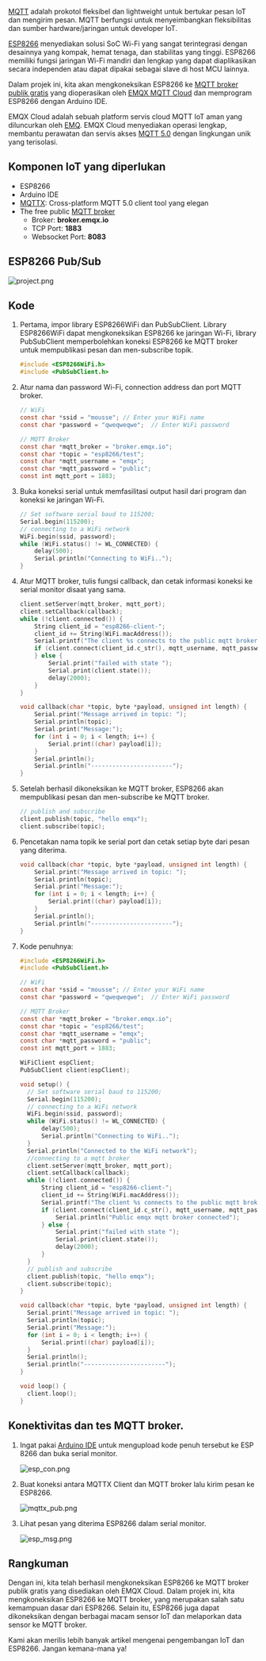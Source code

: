 [MQTT](https://www.emqx.com/en/mqtt-guide) adalah prokotol fleksibel dan lightweight untuk bertukar pesan IoT dan mengirim pesan. MQTT berfungsi untuk  menyeimbangkan fleksibilitas dan sumber hardware/jaringan untuk developer IoT.

[ESP8266](https://www.espressif.com/) menyediakan solusi SoC Wi-Fi yang sangat terintegrasi dengan desainnya yang kompak, hemat tenaga, dan stabilitas yang tinggi. ESP8266 memiliki fungsi jaringan Wi-Fi mandiri dan lengkap yang dapat diaplikasikan secara independen atau dapat dipakai sebagai slave di host MCU lainnya.

Dalam projek ini, kita akan mengkoneksikan ESP8266 ke [MQTT broker publik gratis](https://www.emqx.com/en/mqtt/public-mqtt5-broker) yang dioperasikan oleh [EMQX MQTT Cloud](https://www.emqx.com/en/cloud) dan memprogram ESP8266 dengan Arduino IDE.

EMQX Cloud adalah sebuah platform servis cloud MQTT IoT aman yang diluncurkan oleh [EMQ](https://www.emqx.com/en). EMQX Cloud menyediakan operasi lengkap, membantu perawatan dan servis akses [MQTT 5.0](https://www.emqx.com/en/blog/introduction-to-mqtt-5) dengan lingkungan unik yang terisolasi.

## Komponen IoT yang diperlukan

* ESP8266
* Arduino IDE
* [MQTTX](https://mqttx.app): Cross-platform MQTT 5.0 client tool yang elegan
* The free public [MQTT broker](https://www.emqx.com/en/products/emqx)
  - Broker: **broker.emqx.io**
  - TCP Port: **1883**
  - Websocket Port: **8083**



## ESP8266 Pub/Sub

![project.png](https://assets.emqx.com/images/35a817d8c8b74c0481983b8c9ac0fee7.png)



## Kode

1. Pertama, impor library ESP8266WiFi dan PubSubClient. Library ESP8266WiFi dapat mengkoneksikan ESP8266 ke jaringan Wi-Fi, library PubSubClient memperbolehkan koneksi ESP8266 ke MQTT broker untuk mempublikasi pesan dan men-subscribe topik.

   ```c
   #include <ESP8266WiFi.h>
   #include <PubSubClient.h>
   ```

2. Atur nama dan password Wi-Fi, connection address dan port MQTT broker.

   ```c
   // WiFi
   const char *ssid = "mousse"; // Enter your WiFi name
   const char *password = "qweqweqwe";  // Enter WiFi password
   
   // MQTT Broker
   const char *mqtt_broker = "broker.emqx.io";
   const char *topic = "esp8266/test";
   const char *mqtt_username = "emqx";
   const char *mqtt_password = "public";
   const int mqtt_port = 1883;
   ```

3. Buka koneksi serial untuk memfasilitasi output hasil dari program dan koneksi ke jaringan Wi-Fi.

   ```c
   // Set software serial baud to 115200;
   Serial.begin(115200);
   // connecting to a WiFi network
   WiFi.begin(ssid, password);
   while (WiFi.status() != WL_CONNECTED) {
       delay(500);
       Serial.println("Connecting to WiFi..");
   }
   ```

4. Atur MQTT broker, tulis fungsi callback, dan cetak informasi koneksi ke serial monitor disaat yang sama.

   ```c
   client.setServer(mqtt_broker, mqtt_port);
   client.setCallback(callback);
   while (!client.connected()) {
       String client_id = "esp8266-client-";
       client_id += String(WiFi.macAddress());
       Serial.printf("The client %s connects to the public mqtt broker\n", client_id.c_str());
       if (client.connect(client_id.c_str(), mqtt_username, mqtt_password)) {
       } else {
           Serial.print("failed with state ");
           Serial.print(client.state());
           delay(2000);
       }
   }
   
   void callback(char *topic, byte *payload, unsigned int length) {
       Serial.print("Message arrived in topic: ");
       Serial.println(topic);
       Serial.print("Message:");
       for (int i = 0; i < length; i++) {
           Serial.print((char) payload[i]);
       }
       Serial.println();
       Serial.println("-----------------------");
   }
   ```

5. Setelah berhasil dikoneksikan ke MQTT broker, ESP8266 akan mempublikasi pesan dan men-subscribe ke MQTT broker.

   ```c
   // publish and subscribe
   client.publish(topic, "hello emqx");
   client.subscribe(topic);
   ```

6. Pencetakan nama topik ke serial port dan cetak setiap byte dari pesan yang diterima.

   ```c
   void callback(char *topic, byte *payload, unsigned int length) {
       Serial.print("Message arrived in topic: ");
       Serial.println(topic);
       Serial.print("Message:");
       for (int i = 0; i < length; i++) {
           Serial.print((char) payload[i]);
       }
       Serial.println();
       Serial.println("-----------------------");
   }
   ```

7. Kode penuhnya:

   ```c
   #include <ESP8266WiFi.h>
   #include <PubSubClient.h>
   
   // WiFi
   const char *ssid = "mousse"; // Enter your WiFi name
   const char *password = "qweqweqwe";  // Enter WiFi password
   
   // MQTT Broker
   const char *mqtt_broker = "broker.emqx.io";
   const char *topic = "esp8266/test";
   const char *mqtt_username = "emqx";
   const char *mqtt_password = "public";
   const int mqtt_port = 1883;
   
   WiFiClient espClient;
   PubSubClient client(espClient);
   
   void setup() {
     // Set software serial baud to 115200;
     Serial.begin(115200);
     // connecting to a WiFi network
     WiFi.begin(ssid, password);
     while (WiFi.status() != WL_CONNECTED) {
         delay(500);
         Serial.println("Connecting to WiFi..");
     }
     Serial.println("Connected to the WiFi network");
     //connecting to a mqtt broker
     client.setServer(mqtt_broker, mqtt_port);
     client.setCallback(callback);
     while (!client.connected()) {
         String client_id = "esp8266-client-";
         client_id += String(WiFi.macAddress());
         Serial.printf("The client %s connects to the public mqtt broker\n", client_id.c_str());
         if (client.connect(client_id.c_str(), mqtt_username, mqtt_password)) {
             Serial.println("Public emqx mqtt broker connected");
         } else {
             Serial.print("failed with state ");
             Serial.print(client.state());
             delay(2000);
         }
     }
     // publish and subscribe
     client.publish(topic, "hello emqx");
     client.subscribe(topic);
   }
   
   void callback(char *topic, byte *payload, unsigned int length) {
     Serial.print("Message arrived in topic: ");
     Serial.println(topic);
     Serial.print("Message:");
     for (int i = 0; i < length; i++) {
         Serial.print((char) payload[i]);
     }
     Serial.println();
     Serial.println("-----------------------");
   }
   
   void loop() {
     client.loop();
   }
   ```



## Konektivitas dan tes MQTT broker.

1. Ingat pakai [Arduino IDE](https://www.arduino.cc/en/Main/Software) untuk mengupload kode penuh tersebut ke ESP 8266 dan buka serial monitor.

   ![esp_con.png](https://assets.emqx.com/images/4c97b1546d31021cc22c64ae7ce4863b.png)

2. Buat koneksi antara MQTTX Client dan MQTT broker lalu kirim pesan ke ESP8266.

   ![mqttx_pub.png](https://assets.emqx.com/images/daa2c401453155045f2c068bcd57d66a.png)

3. Lihat pesan yang diterima ESP8266 dalam serial monitor.

   ![esp_msg.png](https://assets.emqx.com/images/8c98d850cdfd5c98db94471d0f6a308f.png)


## Rangkuman

Dengan ini, kita telah berhasil mengkoneksikan ESP8266 ke MQTT broker publik gratis yang disediakan oleh EMQX Cloud. Dalam projek ini, kita mengkoneksikan ESP8266 ke MQTT broker, yang merupakan salah satu kemampuan dasar dari ESP8266. Selain itu, ESP8266 juga dapat dikoneksikan dengan berbagai macam sensor IoT dan melaporkan data sensor ke MQTT broker.

 

Kami akan merilis lebih banyak artikel mengenai pengembangan IoT dan ESP8266. Jangan kemana-mana ya!
